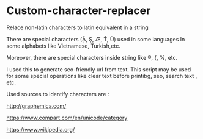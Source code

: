 # Custom-character-replacer
Relace non-latin characters to latin equivalent in a string

There are special characters (Ậ, Ş, Æ, Ť, Ü) used in some languages In some alphabets like Vietnamese, Turkish,etc.

Moreover, there are special characters inside string like ®, {, %, etc.

I used this to generate seo-friendly url from text. This script may be used for some special operations like clear text before printibg, seo, search text , etc.

Used sources to identify characters are :

http://graphemica.com/

https://www.compart.com/en/unicode/category

https://www.wikipedia.org/
